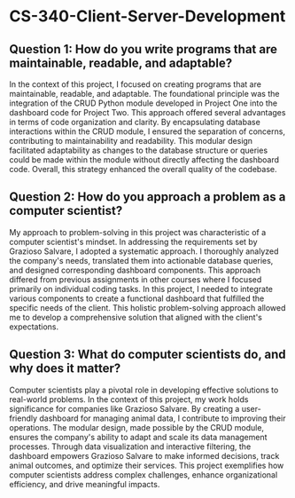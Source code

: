 # CS-340-Client-Server-Development

## Question 1: How do you write programs that are maintainable, readable, and adaptable?

In the context of this project, I focused on creating programs that are maintainable, readable, and adaptable. The foundational principle was the integration of the CRUD Python module developed in Project One into the dashboard code for Project Two. This approach offered several advantages in terms of code organization and clarity. By encapsulating database interactions within the CRUD module, I ensured the separation of concerns, contributing to maintainability and readability. This modular design facilitated adaptability as changes to the database structure or queries could be made within the module without directly affecting the dashboard code. Overall, this strategy enhanced the overall quality of the codebase.

## Question 2: How do you approach a problem as a computer scientist?

My approach to problem-solving in this project was characteristic of a computer scientist's mindset. In addressing the requirements set by Grazioso Salvare, I adopted a systematic approach. I thoroughly analyzed the company's needs, translated them into actionable database queries, and designed corresponding dashboard components. This approach differed from previous assignments in other courses where I focused primarily on individual coding tasks. In this project, I needed to integrate various components to create a functional dashboard that fulfilled the specific needs of the client. This holistic problem-solving approach allowed me to develop a comprehensive solution that aligned with the client's expectations.

## Question 3: What do computer scientists do, and why does it matter?

Computer scientists play a pivotal role in developing effective solutions to real-world problems. In the context of this project, my work holds significance for companies like Grazioso Salvare. By creating a user-friendly dashboard for managing animal data, I contribute to improving their operations. The modular design, made possible by the CRUD module, ensures the company's ability to adapt and scale its data management processes. Through data visualization and interactive filtering, the dashboard empowers Grazioso Salvare to make informed decisions, track animal outcomes, and optimize their services. This project exemplifies how computer scientists address complex challenges, enhance organizational efficiency, and drive meaningful impacts.
